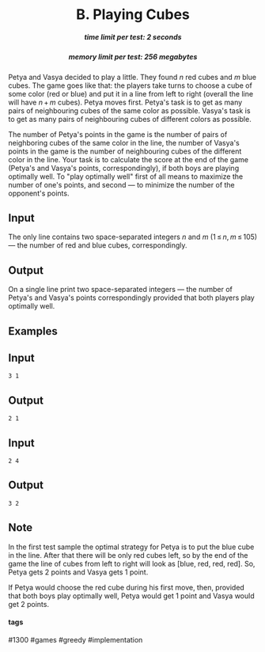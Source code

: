 <h1 style='text-align: center;'> B. Playing Cubes</h1>

<h5 style='text-align: center;'>time limit per test: 2 seconds</h5>
<h5 style='text-align: center;'>memory limit per test: 256 megabytes</h5>

Petya and Vasya decided to play a little. They found *n* red cubes and *m* blue cubes. The game goes like that: the players take turns to choose a cube of some color (red or blue) and put it in a line from left to right (overall the line will have *n* + *m* cubes). Petya moves first. Petya's task is to get as many pairs of neighbouring cubes of the same color as possible. Vasya's task is to get as many pairs of neighbouring cubes of different colors as possible. 

The number of Petya's points in the game is the number of pairs of neighboring cubes of the same color in the line, the number of Vasya's points in the game is the number of neighbouring cubes of the different color in the line. Your task is to calculate the score at the end of the game (Petya's and Vasya's points, correspondingly), if both boys are playing optimally well. To "play optimally well" first of all means to maximize the number of one's points, and second — to minimize the number of the opponent's points.

## Input

The only line contains two space-separated integers *n* and *m* (1 ≤ *n*, *m* ≤ 105) — the number of red and blue cubes, correspondingly.

## Output

On a single line print two space-separated integers — the number of Petya's and Vasya's points correspondingly provided that both players play optimally well.

## Examples

## Input


```
3 1  

```
## Output


```
2 1  

```
## Input


```
2 4  

```
## Output


```
3 2  

```
## Note

In the first test sample the optimal strategy for Petya is to put the blue cube in the line. After that there will be only red cubes left, so by the end of the game the line of cubes from left to right will look as [blue, red, red, red]. So, Petya gets 2 points and Vasya gets 1 point. 

If Petya would choose the red cube during his first move, then, provided that both boys play optimally well, Petya would get 1 point and Vasya would get 2 points.



#### tags 

#1300 #games #greedy #implementation 